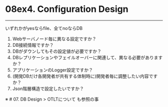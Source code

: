 # 08ex4. Configuration Design
________________________________________
いずれかがyesならfile、全てnoならDB

1. Webサーバノード毎に異なる設定ですか？
2. DB接続情報ですか？
3. DBがダウンしてもその設定値が必要ですか？
4. DBレプリケーションやフェイルオーバーに関連して、異なる必要がありますか？
5. アプリケーションのLogger設定ですか？
6. (開発DBだけ各開発者が共有する体制時に)開発者毎に調整したい内容ですか？
7. Json階層構造で設定したいですか？

※ # 07. DB Design > OTLTについて も参照の事